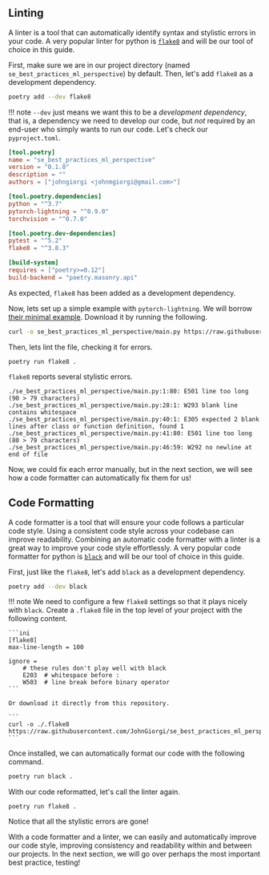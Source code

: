 ## Linting

A linter is a tool that can automatically identify syntax and stylistic errors in your code. A very popular linter for python is [`flake8`](https://flake8.pycqa.org/en/latest/) and will be our tool of choice in this guide.

First, make sure we are in our project directory (named `se_best_practices_ml_perspective`) by default. Then, let's add `flake8` as a development dependency.

``` bash
poetry add --dev flake8
```

!!! note
    `--dev` just means we want this to be a _development dependency_, that is, a dependency we need to develop our code, but _not_ required by an end-user who simply wants to run our code. Let's check our `pyproject.toml`.

``` toml hl_lines="14"
[tool.poetry]
name = "se_best_practices_ml_perspective"
version = "0.1.0"
description = ""
authors = ["johngiorgi <johnmgiorgi@gmail.com>"]

[tool.poetry.dependencies]
python = "^3.7"
pytorch-lightning = "^0.9.0"
torchvision = "^0.7.0"

[tool.poetry.dev-dependencies]
pytest = "^5.2"
flake8 = "^3.8.3"

[build-system]
requires = ["poetry>=0.12"]
build-backend = "poetry.masonry.api"
```

As expected, `flake8` has been added as a development dependency.

Now, lets set up a simple example with `pytorch-lightning`. We will borrow [their minimal example](https://github.com/PyTorchLightning/pytorch-lightning#heres-a-minimal-example-without-a-test-loop). Download it by running the following.

``` bash
curl -o se_best_practices_ml_perspective/main.py https://raw.githubusercontent.com/JohnGiorgi/se_best_practices_ml_perspective/master/se_best_practices_ml_perspective/main_with_stylistic_errors.py
```

Then, lets lint the file, checking it for errors.

```
poetry run flake8 .
```

`flake8` reports several stylistic errors.

```
./se_best_practices_ml_perspective/main.py:1:80: E501 line too long (90 > 79 characters)
./se_best_practices_ml_perspective/main.py:28:1: W293 blank line contains whitespace
./se_best_practices_ml_perspective/main.py:40:1: E305 expected 2 blank lines after class or function definition, found 1
./se_best_practices_ml_perspective/main.py:41:80: E501 line too long (80 > 79 characters)
./se_best_practices_ml_perspective/main.py:46:59: W292 no newline at end of file
```

Now, we could fix each error manually, but in the next section, we will see how a code formatter can automatically fix them for us!

## Code Formatting

A code formatter is a tool that will ensure your code follows a particular code style. Using a consistent code style across your codebase can improve readability. Combining an automatic code formatter with a linter is a great way to improve your code style effortlessly. A very popular code formatter for python is [`black`](https://github.com/psf/black) and will be our tool of choice in this guide.

First, just like the `flake8`, let's add `black` as a development dependency.

```bash
poetry add --dev black
```

!!! note
    We need to configure a few `flake8` settings so that it plays nicely with `black`. Create a `.flake8` file in the top level of your project with the following content.

    ```ini
    [flake8]
    max-line-length = 100

    ignore =
        # these rules don't play well with black
        E203  # whitespace before :
        W503  # line break before binary operator
    ```

    Or download it directly from this repository.

    ```
    curl -o ./.flake8 https://raw.githubusercontent.com/JohnGiorgi/se_best_practices_ml_perspective/master/.flake8
    ```

Once installed, we can automatically format our code with the following command.

```bash
poetry run black .
```

With our code reformatted, let's call the linter again.

```
poetry run flake8 .
```

Notice that all the stylistic errors are gone!

With a code formatter and a linter, we can easily and automatically improve our code style, improving consistency and readability within and between our projects. In the next section, we will go over perhaps the most important best practice, testing!